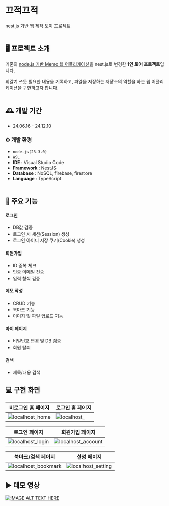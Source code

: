 # 끄적끄적
nest.js 기반 웹 제작 토이 프로젝트
<br><br>

## 🖥️ 프로젝트 소개
기존의 [node.js 기반 Memo 웹 어플리케이션](https://github.com/JiyunJeong01/KkeuJeok)을 nest.js로 변경한 **1인 토이 프로젝트**입니다.

휘갈겨 쓰듯 필요한 내용을 기록하고, 파일을 저장하는 저장소의 역할을 하는 웹 어플리케이션을 구현하고자 합니다.
<br><br>

## 🕰️ 개발 기간
* 24.06.16 - 24.12.10

### ⚙️ 개발 환경
- `node.js(23.3.0)`
- `WSL`
- **IDE** : Visual Studio Code
- **Framework** : NestJS
- **Database** : NoSQL, firebase, firestore
- **Language** : TypeScript
<br><br>

## 📌 주요 기능
#### 로그인 
- DB값 검증
- 로그인 시 세션(Session) 생성
- 로그인 아이디 저장 쿠키(Cookie) 생성
#### 회원가입 
- ID 중복 체크
- 인증 이메일 전송
- 입력 형식 검증
#### 메모 작성
- CRUD 기능
- 북마크 기능
- 이미지 및 파일 업로드 기능
#### 마이 페이지 
- 비밀번호 변경 및 DB 검증
- 회원 탈퇴
#### 검색
- 제목/내용 검색


## 💻 구현 화면
비로그인 홈 페이지|로그인 홈 페이지
--- | --- | 
![localhost_home](https://github.com/JiyunJeong01/KkeuJeok/assets/89970899/991530ac-d064-464f-8cbb-4da3ea61f929)|![localhost_](https://github.com/JiyunJeong01/KkeuJeok/assets/89970899/d138523f-1338-487c-9b04-cd65207fb8a8)


로그인 페이지|회원가입 페이지
--- | --- | 
![localhost_login](https://github.com/JiyunJeong01/KkeuJeok/assets/89970899/37859934-a8a5-4ff3-b0f5-4b24dd707c30)|![localhost_account](https://github.com/JiyunJeong01/KkeuJeok/assets/89970899/a8f8998c-0b56-4de2-8317-4ddf7baa524e)

북마크/검색 페이지|설정 페이지
--- | --- | 
![localhost_bookmark](https://github.com/JiyunJeong01/KkeuJeok/assets/89970899/0b97907a-e89f-45bd-aea4-6894337b0f00)|![localhost_setting](https://github.com/JiyunJeong01/KkeuJeok/assets/89970899/1e49e48d-2087-4c93-83b1-39095ffa87d4)


## ▶️ 데모 영상
[![IMAGE ALT TEXT HERE](https://img.youtube.com/vi/g8XRTlcKuyE/0.jpg)](https://www.youtube.com/watch?v=g8XRTlcKuyE)
